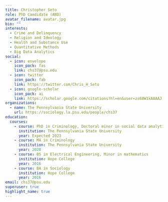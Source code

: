 ```yaml
---
title: Christopher Seto
role: PhD Candidate (ABD)
avatar_filename: avatar.jpg
bio: ""
interests:
  - Crime and Delinquency
  - Religion and Ideology
  - Health and Substance Use
  - Quantitative Methods
  - Big Data Analytics
social:
  - icon: envelope
    icon_pack: fas
    link: chs37@psu.edu
  - icon: twitter
    icon_pack: fab
    link: https://twitter.com/Chris_H_Seto
  - icon: google-scholar
    icon_pack: ai
    link: https://scholar.google.com/citations?hl=en&user=zs68W1kAAAAJ
organizations:
  - name: The Pennsylvania State University
    url: https://sociology.la.psu.edu/people/chs37
education:
  courses:
    - course: PhD in Criminology, Doctoral minor in social data analytics
      institution: The Pennsylvania State University
      year: Expected 2023
    - course: MA in Criminology
      institution: The Pennsylvania State University
      year: 2020
    - course: BS in Electrical Engineering, Minor in mathematics
      institution: Hope College
      year: 2016
    - course: BA in Sociology
      institution: Hope College
      year: 2016
email: chs37@psu.edu
superuser: true
highlight_name: true
---
```

